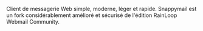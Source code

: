 Client de messagerie Web simple, moderne, léger et rapide. Snappymail est un fork considérablement amélioré et sécurisé de l'édition RainLoop Webmail Community.